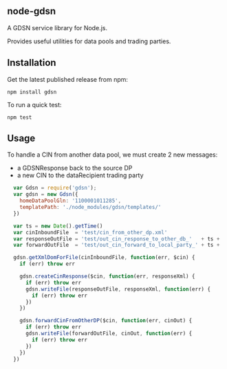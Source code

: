 ## node-gdsn

A GDSN service library for Node.js. 

Provides useful utilities for data pools and trading parties.


## Installation

Get the latest published release from npm:

    npm install gdsn

To run a quick test:

    npm test


## Usage

To handle a CIN from another data pool, we must create 2 new messages:
  * a GDSNResponse back to the source DP
  * a new CIN to the dataRecipient trading party

  ```js
    var Gdsn = require('gdsn');
    var gdsn = new Gdsn({ 
      homeDataPoolGln: '1100001011285',  
      templatePath: './node_modules/gdsn/templates/'
    })

    var ts = new Date().getTime()
    var cinInboundFile  = 'test/cin_from_other_dp.xml'
    var responseOutFile = 'test/out_cin_response_to_other_db_'   + ts + '.xml'
    var forwardOutFile  = 'test/out_cin_forward_to_local_party_' + ts + '.xml'

    gdsn.getXmlDomForFile(cinInboundFile, function(err, $cin) {
      if (err) throw err

      gdsn.createCinResponse($cin, function(err, responseXml) {
        if (err) throw err
        gdsn.writeFile(responseOutFile, responseXml, function(err) {
          if (err) throw err
        })
      })

      gdsn.forwardCinFromOtherDP($cin, function(err, cinOut) {
        if (err) throw err
        gdsn.writeFile(forwardOutFile, cinOut, function(err) {
          if (err) throw err
        })
      })
    })
  ```

